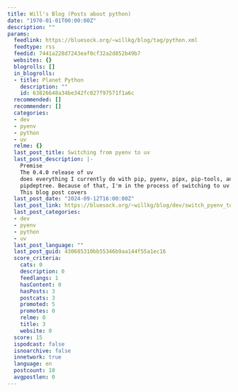```yaml
---
title: Will's Blog (Posts about python)
date: "1970-01-01T00:00:00Z"
description: ""
params:
  feedlink: https://bluesock.org/~willkg/blog/tag/python.xml
  feedtype: rss
  feedid: 7441a228d7243eaf0cf32a2d852b49b7
  websites: {}
  blogrolls: []
  in_blogrolls:
  - title: Planet Python
    description: ""
    id: 63826648a34be342fc027f97571f1a6c
  recommended: []
  recommender: []
  categories:
  - dev
  - pyenv
  - python
  - uv
  relme: {}
  last_post_title: Switching from pyenv to uv
  last_post_description: |-
    Premise
    The 0.4.0 release of uv
    does everything I currently do with pip, pyenv, pipx, pip-tools, and
    pipdeptree. Because of that, I'm in the process of switching to uv.
    This blog post covers
  last_post_date: "2024-09-12T16:00:00Z"
  last_post_link: https://bluesock.org/~willkg/blog/dev/switch_pyenv_to_uv.html
  last_post_categories:
  - dev
  - pyenv
  - python
  - uv
  last_post_language: ""
  last_post_guid: 430685310bb55346b9aa144f55a1ec16
  score_criteria:
    cats: 0
    description: 0
    feedlangs: 1
    hasContent: 0
    hasPosts: 3
    postcats: 3
    promoted: 5
    promotes: 0
    relme: 0
    title: 3
    website: 0
  score: 15
  ispodcast: false
  isnoarchive: false
  innetwork: true
  language: en
  postcount: 10
  avgpostlen: 0
---
```


